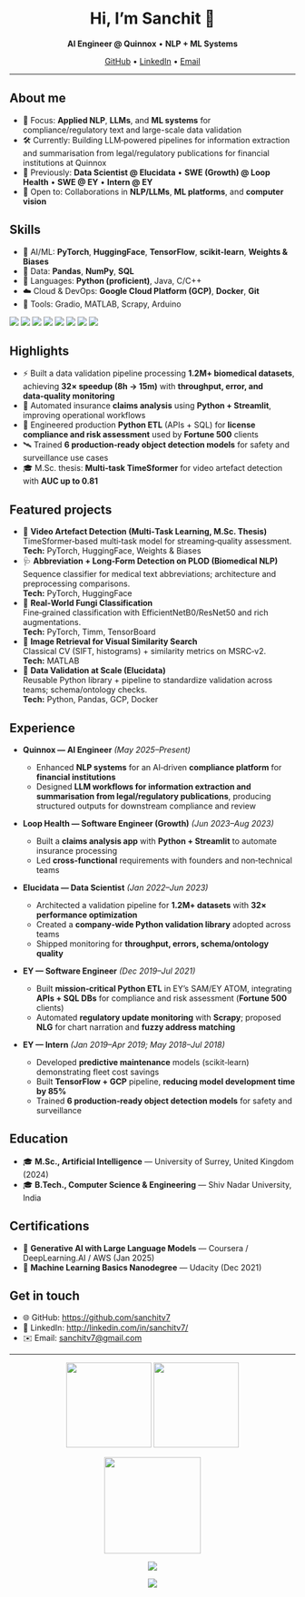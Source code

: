 <!-- Profile Header -->
<h1 align="center">Hi, I’m Sanchit <span>👋</span></h1>
<p align="center">
  <b>AI Engineer @ Quinnox</b> • <b>NLP + ML Systems</b><br/>
</p>

<!-- Quick Links -->
<p align="center">
  <a href="https://github.com/sanchitv7">GitHub</a> •
  <a href="http://linkedin.com/in/sanchitv7/">LinkedIn</a> •
  <a href="mailto:sanchitv7@gmail.com">Email</a>
</p>

---

## About me
- 🔎 Focus: **Applied NLP**, **LLMs**, and **ML systems** for compliance/regulatory text and large-scale data validation
- 🛠️ Currently: Building LLM‑powered pipelines for information extraction and summarisation from legal/regulatory publications for financial institutions at Quinnox
- 🧩 Previously: **Data Scientist @ Elucidata** • **SWE (Growth) @ Loop Health** • **SWE @ EY** • **Intern @ EY**
- 🤝 Open to: Collaborations in **NLP/LLMs**, **ML platforms**, and **computer vision**

## Skills
- 🤖 AI/ML: **PyTorch**, **HuggingFace**, **TensorFlow**, **scikit‑learn**, **Weights & Biases**
- 🧮 Data: **Pandas**, **NumPy**, **SQL**
- 🐍 Languages: **Python (proficient)**, Java, C/C++
- ☁️ Cloud & DevOps: **Google Cloud Platform (GCP)**, **Docker**, **Git**
- 🧰 Tools: Gradio, MATLAB, Scrapy, Arduino

<!-- Optional visual badges; keep or remove as you like -->
<p>
  <img src="https://img.shields.io/badge/Python-3776AB?logo=python&logoColor=white&style=for-the-badge" />
  <img src="https://img.shields.io/badge/PyTorch-EE4C2C?logo=pytorch&logoColor=white&style=for-the-badge" />
  <img src="https://img.shields.io/badge/HuggingFace-FFD21E?logo=huggingface&logoColor=black&style=for-the-badge" />
  <img src="https://img.shields.io/badge/TensorFlow-FF6F00?logo=tensorflow&logoColor=white&style=for-the-badge" />
  <img src="https://img.shields.io/badge/scikit--learn-F7931E?logo=scikitlearn&logoColor=white&style=for-the-badge" />
  <img src="https://img.shields.io/badge/GCP-4285F4?logo=googlecloud&logoColor=white&style=for-the-badge" />
  <img src="https://img.shields.io/badge/Docker-2496ED?logo=docker&logoColor=white&style=for-the-badge" />
  <img src="https://img.shields.io/badge/W%26B-FFBE00?style=for-the-badge" />
</p>

## Highlights
- ⚡ Built a data validation pipeline processing **1.2M+ biomedical datasets**, achieving **32× speedup (8h → 15m)** with **throughput, error, and data‑quality monitoring**
- 🧾 Automated insurance **claims analysis** using **Python + Streamlit**, improving operational workflows
- 🔗 Engineered production **Python ETL** (APIs + SQL) for **license compliance and risk assessment** used by **Fortune 500** clients
- 🛰️ Trained **6 production‑ready object detection models** for safety and surveillance use cases
- 🎓 M.Sc. thesis: **Multi‑task TimeSformer** for video artefact detection with **AUC up to 0.81**

## Featured projects
- 🎥 <b>Video Artefact Detection (Multi‑Task Learning, M.Sc. Thesis)</b>  
  TimeSformer‑based multi‑task model for streaming‑quality assessment.  
  <b>Tech:</b> PyTorch, HuggingFace, Weights & Biases
- 🩺 <b>Abbreviation + Long‑Form Detection on PLOD (Biomedical NLP)</b>  
  Sequence classifier for medical text abbreviations; architecture and preprocessing comparisons.  
  <b>Tech:</b> PyTorch, HuggingFace
- 🍄 <b>Real‑World Fungi Classification</b>  
  Fine‑grained classification with EfficientNetB0/ResNet50 and rich augmentations.  
  <b>Tech:</b> PyTorch, Timm, TensorBoard
- 🔎 <b>Image Retrieval for Visual Similarity Search</b>  
  Classical CV (SIFT, histograms) + similarity metrics on MSRC‑v2.  
  <b>Tech:</b> MATLAB
- 🧪 <b>Data Validation at Scale (Elucidata)</b>  
  Reusable Python library + pipeline to standardize validation across teams; schema/ontology checks.  
  <b>Tech:</b> Python, Pandas, GCP, Docker

## Experience
- <b>Quinnox — AI Engineer</b> <i>(May 2025–Present)</i>  
  - Enhanced **NLP systems** for an AI‑driven **compliance platform** for **financial institutions**  
  - Designed **LLM workflows for information extraction and summarisation from legal/regulatory publications**, producing structured outputs for downstream compliance and review

- <b>Loop Health — Software Engineer (Growth)</b> <i>(Jun 2023–Aug 2023)</i>  
  - Built a **claims analysis app** with **Python + Streamlit** to automate insurance processing  
  - Led **cross‑functional** requirements with founders and non‑technical teams

- <b>Elucidata — Data Scientist</b> <i>(Jan 2022–Jun 2023)</i>  
  - Architected a validation pipeline for **1.2M+ datasets** with **32× performance optimization**  
  - Created a **company‑wide Python validation library** adopted across teams  
  - Shipped monitoring for **throughput, errors, schema/ontology quality**

- <b>EY — Software Engineer</b> <i>(Dec 2019–Jul 2021)</i>  
  - Built **mission‑critical Python ETL** in EY’s SAM/EY ATOM, integrating **APIs + SQL DBs** for compliance and risk assessment (**Fortune 500** clients)  
  - Automated **regulatory update monitoring** with **Scrapy**; proposed **NLG** for chart narration and **fuzzy address matching**

- <b>EY — Intern</b> <i>(Jan 2019–Apr 2019; May 2018–Jul 2018)</i>  
  - Developed **predictive maintenance** models (scikit‑learn) demonstrating fleet cost savings  
  - Built **TensorFlow + GCP** pipeline, **reducing model development time by 85%**  
  - Trained **6 production‑ready object detection models** for safety and surveillance

## Education
- 🎓 <b>M.Sc., Artificial Intelligence</b> — University of Surrey, United Kingdom (2024)  
- 🎓 <b>B.Tech., Computer Science & Engineering</b> — Shiv Nadar University, India

## Certifications
- 🧠 <b>Generative AI with Large Language Models</b> — Coursera / DeepLearning.AI / AWS (Jan 2025)
- 📘 <b>Machine Learning Basics Nanodegree</b> — Udacity (Dec 2021)

## Get in touch
- 🌐 GitHub: https://github.com/sanchitv7  
- 💼 LinkedIn: http://linkedin.com/in/sanchitv7/  
- ✉️ Email: sanchitv7@gmail.com

---

<!-- Dynamic sections -->
<p align="center">
  <img src="https://github-readme-stats.vercel.app/api?username=sanchitv7&show_icons=true&theme=transparent&hide_border=true" height="150" />
  <img src="https://github-readme-stats.vercel.app/api/top-langs/?username=sanchitv7&layout=compact&theme=transparent&hide_border=true" height="150" />
</p>

<p align="center">
  <img src="https://streak-stats.demolab.com?user=sanchitv7&theme=transparent&hide_border=true" height="170" />
</p>

<p align="center">
  <img src="https://github-profile-trophy.vercel.app/?username=sanchitv7&theme=gruvbox&no-frame=true&row=1&column=6" />
</p>

<p align="center">
  <img src="https://komarev.com/ghpvc/?username=sanchitv7&style=flat-square" />
</p>
